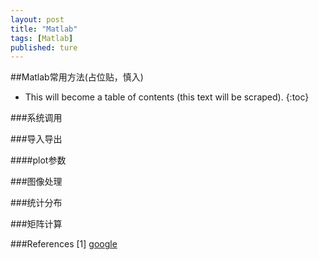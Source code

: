 ```yaml
---
layout: post
title: "Matlab"
tags: [Matlab]
published: ture
---
```



##Matlab常用方法(占位贴，慎入)

- This will become a table of contents (this text will be scraped).
{:toc}

###系统调用


###导入导出

####plot参数


###图像处理


###统计分布


###矩阵计算




###References
[1] [google][r1]

[r1]: http://google.com "显示google主页"

[^id]: 这是脚注